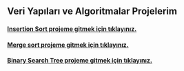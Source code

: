 ## Veri Yapıları ve Algoritmalar Projelerim

#### [Insertion Sort projeme gitmek için tıklayınız.](insertionSort.md)

#### [Merge sort projeme gitmek için tıklayınız.](mergeSort.md)

#### [Binary Search Tree projeme gitmek için tıklayınız.](binarySearchTree.md)

